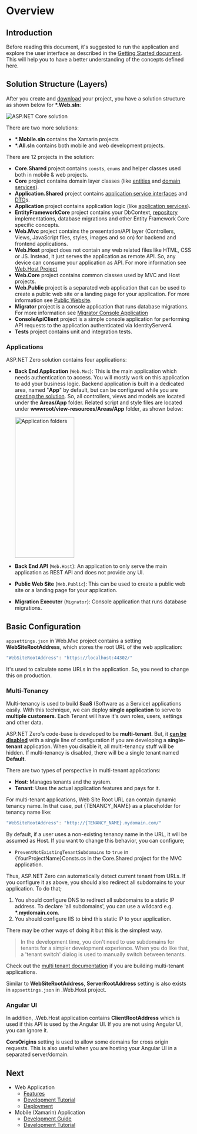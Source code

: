# Overview

## Introduction


Before reading this document, it's suggested to run the application and explore the user interface as described in the [Getting Started document](Getting-Started-Core.md). This will help you to have a better understanding of the concepts defined here.


## Solution Structure (Layers)

After you create and [download](https://aspnetzero.com/Download) your project, you have a solution structure as shown below for **\*.Web.sln**:

<img src="images/solution-overall-core-5.png" alt="ASP.NET Core solution" class="img-thumbnail" />

There are two more solutions:

* **\*.Mobile.sln** contains the Xamarin projects
* **\*.All.sln** contains both mobile and web development projects.

There are 12 projects in the solution:

- **Core.Shared** project contains `consts`, `enums` and helper classes used both in mobile & web projects.
- **Core** project contains domain layer classes (like [entities](https://aspnetboilerplate.com/Pages/Documents/Entities) and [domain services](https://aspnetboilerplate.com/Pages/Documents/Domain-Services)).
- **Application.Shared** project contains [application service interfaces](https://aspnetboilerplate.com/Pages/Documents/Application-Services#DocIApplicationServiceInterface) and [DTO](https://aspnetboilerplate.com/Pages/Documents/Data-Transfer-Objects)s.
- **Application** project contains application logic (like [application services](https://aspnetboilerplate.com/Pages/Documents/Application-Services)).
- **EntityFrameworkCore** project contains your DbContext, [repository](https://aspnetboilerplate.com/Pages/Documents/Repositories) implementations, database migrations and other Entity Framework Core specific concepts.
- **Web.Mvc** project contains the presentation/API layer (Controllers, Views, JavaScript files, styles, images and so on) for backend and frontend applications.
- **Web.Host** project does not contain any web related files like HTML, CSS or JS. Instead, it just serves the application as remote API. So, any device can consume your application as API. For more information see [Web.Host Project](Features-Mvc-Core-Web-Host-Project)
- **Web.Core** project contains common classes used by MVC and Host projects.
- **Web.Public** project is a separated web application that can be used to create a public web site or a landing page for your application. For more information see [Public Website](Public-Website).
- **Migrator** project is a console application that runs database migrations. For more information see [Migrator Console Application](Migrator-Console-Application)
- **ConsoleApiClient** project is a simple console application for performing API requests to the application  authenticated via IdentityServer4.
- **Tests** project contains unit and integration tests.

### Applications

ASP.NET Zero solution contains four applications:

- **Back End Application** (`Web.Mvc`): This is the main application which needs authentication to access. You will mostly work on this application to add your business logic. Backend application is built in a dedicated area, named "**App**" by default, but can be configured while you are [creating the solution](Getting-Started-Core). So, all controllers, views and models are located under the **Areas/App** folder. Related script and style files are located under **wwwroot/view-resources/Areas/App** folder, as shown below:

  <img src="images/app-folders-core.png" alt="Application folders" class="img-thumbnail" width="161" height="381" />

- **Back End API** (`Web.Host`): An application to only serve the main application as REST API and does not provide any UI.

- **Public Web Site** (`Web.Public`): This can be used to create a public web site or a landing page for your application.

- **Migration Executer** (`Migrator`): Console application that runs database migrations.

## Basic Configuration

`appsettings.json` in Web.Mvc project contains a setting **WebSiteRootAddress**, which stores the root URL of the web application:

```csharp
"WebSiteRootAddress": "https://localhost:44302/"
```

It's used to calculate some URLs in the application. So, you need to change this on production.

### Multi-Tenancy

Multi-tenancy is used to build **SaaS** (Software as a Service) applications easily. With this technique, we can deploy **single application** to serve to **multiple customers**. Each Tenant will have it's own roles, users, settings and other data. 

ASP.NET Zero's code-base is developed to be **multi-tenant**. But, it [**can be disabled**](Getting-Started-Core#configure-multi-tenancy) with a single line of configuration if you are developing a **single-tenant** application. When you disable it, all multi-tenancy stuff will be hidden. If multi-tenancy is disabled, there will be a single tenant named **Default**.

There are two types of perspective in multi-tenant applications:

- **Host**: Manages tenants and the system.
- **Tenant**: Uses the actual application features and pays for it.

For multi-tenant applications, Web Site Root URL can contain dynamic tenancy name. In that case, put {TENANCY\_NAME} as a placeholder for tenancy name like:

```csharp
"WebSiteRootAddress": "http://{TENANCY_NAME}.mydomain.com/"
```

By default, if a user uses a non-existing tenancy name in the URL, it will be assumed as Host. If you want to change this behavior, you can configure;

* ```PreventNotExistingTenantSubdomains``` to `true` in {YourProjectName}Consts.cs in the Core.Shared project for the MVC application.

Thus, ASP.NET Zero can automatically detect current tenant from URLs. If you configure it as above, you should also redirect all subdomains to your application. To do that;

1. You should configure DNS to redirect all subdomains to a static IP address. To declare 'all subdomains', you can use a wildcard e.g.
   **\*.mydomain.com**.
2. You should configure IIS to bind this static IP to your application.

There may be other ways of doing it but this is the simplest way.

> In the development time, you don't need to use subdomains for tenants for a simpler development experience. When you do like that, a 'tenant switch' dialog is used to manually switch between tenants.

Check out the [multi tenant documentation](https://aspnetboilerplate.com/Pages/Documents/Multi-Tenancy) if you are building multi-tenant applications.

Similar to **WebSiteRootAddress**, **ServerRootAddress** setting is also exists in `appsettings.json` in .Web.Host project.

### Angular UI

In addition, .Web.Host application contains **ClientRootAddress** which is used if this API
is used by the Angular UI. If you are not using Angular UI, you can ignore it. 

**CorsOrigins** setting is used to allow some domains for cross origin requests. This is also useful when you are hosting your Angular UI in a separated server/domain.

##  Next

- Web Application
  - [Features](Features-Mvc-Core.md)
  - [Development Tutorial](Developing-Step-By-Step-Core-Introduction.md)
  - [Deployment](Deployment-Mvc-Core.md)
- Mobile (Xamarin) Application
  - [Development Guide](Development-Guide-Xamarin.md)
  - [Development Tutorial](Developing-Step-By-Step-Xamarin)